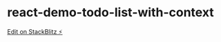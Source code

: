 # react-demo-todo-list-with-context

[Edit on StackBlitz ⚡️](https://stackblitz.com/edit/react-demo-todo-list-with-context)